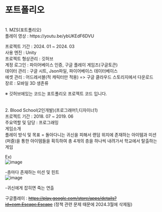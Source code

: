 # 포트폴리오
<br/>
1. MZS(포트폴리오)<br/>
플레이 영상 : https://youtu.be/ybUKEdF6DVU<br/>

프로젝트 기간 : 2024. 01 ~ 2024. 03<br/>
사용 엔진 : Unity<br/>
프로젝트 형상관리 : 깃허브<br/>
계정 로그인 : 파이어베이스 인증, 구글 플레이 게임즈(구글토큰) <br/>
데이터 관리 : 구글 시트, Json파일, 파이어베이스 데이터베이스<br/>
에셋 관리 : 어드레서블(적 캐릭터만 적용) => 구글 클라우드 스토리지에서 다운로드 <br/>
장르 : 모바일 3D 생존류<br/>

※ 깃허브에있는 코드는 포트폴리오 프로젝트 코드 입니다.<br/>
<br/>
<br/>
2. Blood School(2인개발)(프로그래머1,디자이너1)<br/>
프로젝트 기간 : 2018. 07 ~ 2019. 06<br/>
주요역할 및 담당 : 프로그래밍<br/>
게임소개<br/>
플레이 방식 및 목표 = 돌아다니는 귀신을 피해서 랜덤 위치에 존재하는 아이템과 미션(퍼즐)을 통한 아이템들을 획득하여 총 4개의 층을 하나씩 내려가서 학교에서 탈출하는 게임<br/>

Ex)<br/>
 ![image](https://github.com/glory2536/LeeYoungKwang/assets/70477086/bedc0d65-44b0-48a0-af78-e7ad2a663af1)<br/>

-층마다 존재하는 미션 및 힌트<br/>
 ![image](https://github.com/glory2536/LeeYoungKwang/assets/70477086/b8f2108c-e6c3-46a6-a246-0c83e63f5025)<br/>

-귀신에게 잡히면 죽는 연출<br/>

구글플레이 : ~~https://play.google.com/store/apps/details?id=com.Escape.Escape~~ (정책 관련 문제 때문에 2024.3월에 삭제됨)<br/>

